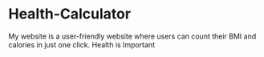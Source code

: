 # Health-Calculator
My website is a user-friendly website where users can count their BMI and calories in just one click.
Health is Important